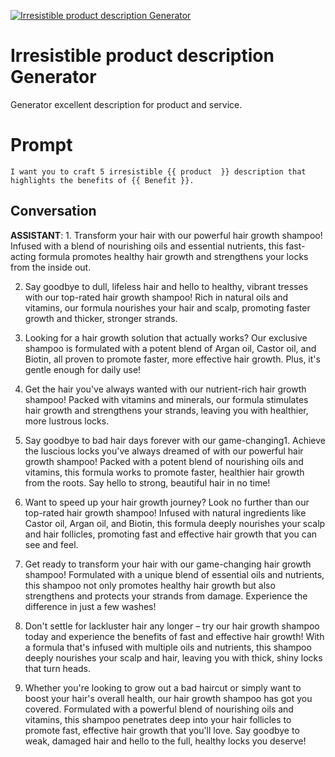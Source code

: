 
[![Irresistible product description Generator ](https://flow-prompt-covers.s3.us-west-1.amazonaws.com/icon/futuristic/futu_10.png)]()
# Irresistible product description Generator  
Generator excellent description for product and service. 

# Prompt

```
I want you to craft 5 irresistible {{ product  }} description that highlights the benefits of {{ Benefit }}.

```

## Conversation

**ASSISTANT**: 1. Transform your hair with our powerful hair growth shampoo! Infused with a blend of nourishing oils and essential nutrients, this fast-acting formula promotes healthy hair growth and strengthens your locks from the inside out.



2. Say goodbye to dull, lifeless hair and hello to healthy, vibrant tresses with our top-rated hair growth shampoo! Rich in natural oils and vitamins, our formula nourishes your hair and scalp, promoting faster growth and thicker, stronger strands.



3. Looking for a hair growth solution that actually works? Our exclusive shampoo is formulated with a potent blend of Argan oil, Castor oil, and Biotin, all proven to promote faster, more effective hair growth. Plus, it's gentle enough for daily use!



4. Get the hair you've always wanted with our nutrient-rich hair growth shampoo! Packed with vitamins and minerals, our formula stimulates hair growth and strengthens your strands, leaving you with healthier, more lustrous locks.



5. Say goodbye to bad hair days forever with our game-changing1. Achieve the luscious locks you've always dreamed of with our powerful hair growth shampoo! Packed with a potent blend of nourishing oils and vitamins, this formula works to promote faster, healthier hair growth from the roots. Say hello to strong, beautiful hair in no time!



2. Want to speed up your hair growth journey? Look no further than our top-rated hair growth shampoo! Infused with natural ingredients like Castor oil, Argan oil, and Biotin, this formula deeply nourishes your scalp and hair follicles, promoting fast and effective hair growth that you can see and feel.



3. Get ready to transform your hair with our game-changing hair growth shampoo! Formulated with a unique blend of essential oils and nutrients, this shampoo not only promotes healthy hair growth but also strengthens and protects your strands from damage. Experience the difference in just a few washes!



4. Don't settle for lackluster hair any longer – try our hair growth shampoo today and experience the benefits of fast and effective hair growth! With a formula that's infused with multiple oils and nutrients, this shampoo deeply nourishes your scalp and hair, leaving you with thick, shiny locks that turn heads.



5. Whether you're looking to grow out a bad haircut or simply want to boost your hair's overall health, our hair growth shampoo has got you covered. Formulated with a powerful blend of nourishing oils and vitamins, this shampoo penetrates deep into your hair follicles to promote fast, effective hair growth that you'll love. Say goodbye to weak, damaged hair and hello to the full, healthy locks you deserve!


